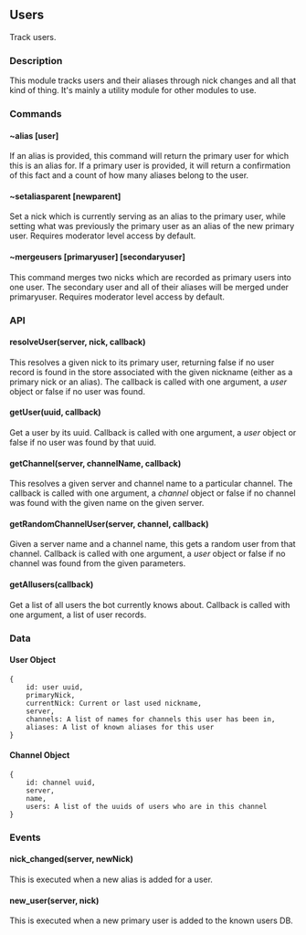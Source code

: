 ## Users

Track users.

### Description

This module tracks users and their aliases through nick changes and all that
kind of thing. It's mainly a utility module for other modules to use. 

### Commands

#### ~alias [user]
If an alias is provided, this command will return the primary user for which
this is an alias for. If a primary user is provided, it will return a
confirmation of this fact and a count of how many aliases belong to the user.

#### ~setaliasparent [newparent]
Set a nick which is currently serving as an alias to the primary user, while
setting what was previously the primary user as an alias of the new primary
user. Requires moderator level access by default.

#### ~mergeusers [primaryuser] [secondaryuser]
This command merges two nicks which are recorded as primary users into one user.
The secondary user and all of their aliases will be merged under primaryuser.
Requires moderator level access by default.

### API

#### resolveUser(server, nick, callback)
This resolves a given nick to its primary user, returning false if no user
record is found in the store associated with the given nickname (either as a
primary nick or an alias). The callback is called with one argument, a _user_
object or false if no user was found.

#### getUser(uuid, callback)
Get a user by its uuid. Callback is called with one argument, a _user_ object or
false if no user was found by that uuid.

#### getChannel(server, channelName, callback)
This resolves a given server and channel name to a particular channel. The
callback is called with one argument, a _channel_ object or false if no channel
was found with the given name on the given server.

#### getRandomChannelUser(server, channel, callback)
Given a server name and a channel name, this gets a random user from that
channel. Callback is called with one argument, a _user_ object or false if no
channel was found from the given parameters.

#### getAllusers(callback)
Get a list of all users the bot currently knows about. Callback is called with
one argument, a list of user records.

### Data 

#### User Object

    {
        id: user uuid,
        primaryNick,
        currentNick: Current or last used nickname,
        server,
        channels: A list of names for channels this user has been in,
        aliases: A list of known aliases for this user
    }

#### Channel Object

    {
        id: channel uuid,
        server,
        name,
        users: A list of the uuids of users who are in this channel
    }

### Events

#### nick_changed(server, newNick)
This is executed when a new alias is added for a user.

#### new_user(server, nick)
This is executed when a new primary user is added to the known users DB.
